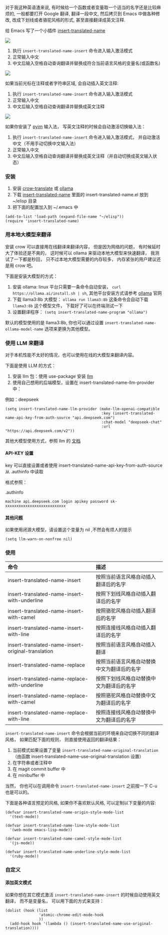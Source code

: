 对于我这种英语渣来说, 有时候给一个函数或者变量取一个适当的名字还是比较麻烦的, 一般都要打开 Google 翻译, 翻译一段中文, 然后拷贝到 Emacs 中做各种修改, 改成下划线或者骆驼风格的形式, 甚至直接翻译成英文注释.

给 Emacs 写了一个小插件 [insert-translated-name](https://github.com/manateelazycat/insert-translated-name)

<img src="./screenshot.gif">

1. 执行 ```insert-translated-name-insert``` 命令进入输入激活模式
2. 正常输入中文
3. 中文后输入空格自动查询翻译并替换成符合当前语言风格的变量名(或函数名)


<img src="./comment.gif">

如果当前光标在注释或者字符串区域, 会自动插入英文注释:
1. 执行 ```insert-translated-name-insert``` 命令进入输入激活模式
2. 正常输入中文
3. 中文后输入空格自动查询翻译并替换成英文注释

<img src="./pyim.gif">

如果你安装了 [pyim](https://github.com/tumashu/pyim) 输入法， 写英文注释的时候会自动激活切换输入法：
1. 执行 ```insert-translated-name-insert``` 命令进入输入激活模式， 并自动激活中文（不用手动切换中文输入法）
2. 正常输入中文
3. 中文后输入空格自动查询翻译并替换成英文注释（并自动切换成英文输入状态）

### 安装

1. 安装 [crow-translate](https://crow-translate.github.io/) 或 [ollama](https://github.com/jmorganca/ollama)
2. 下载 [insert-translated-name](https://github.com/manateelazycat/insert-translated-name) 里面的 insert-translated-name.el 放到 ~/elisp 目录
3.  把下面的配置加入到 ~/.emacs 中
```
(add-to-list 'load-path (expand-file-name "~/elisp"))
(require 'insert-translated-name)
```

### 用本地大模型来翻译
安装 crow 可以直接用在线翻译来翻译内容， 但是因为网络的问题， 有时候延时大了体验还是不爽的， 这时候可以 ollama 来驱动本地大模型来快速翻译， 我测试了一下都是秒回， 只不过本地大模型需要的内存较多， 内存紧张的用户建议还是用 crow 吧。

下面是安装大模型的方式：
1. 安装 ollama: linux 平台只需要一条命令自动安装， `curl https://ollama.ai/install.sh | sh`, 其他平台安装方式请参考 [ollama](https://github.com/jmorganca/ollama) 官网
2. 下载 llama3:8b 大模型： `ollama run llama3:8b` 这条命令会自动下载 `llama3:8b` 这个模型文件， 下载好了可以在终端测试一下
3. 设置翻译程序： ```(setq insert-translated-name-program "ollama")```

默认的模型使用的是 llama3:8b, 你也可以通过设置 `insert-translated-name-ollama-model-name` 选项来更换为其他模型。

### 使用 LLM 来翻译
对于本机性能不太好的情况，也可以使用在线的大模型来翻译内容。

下面是使用 LLM 的方式：
1. 安装 llm 包：使用 use-package 安装 [llm](https://github.com/ahyatt/llm)
2. 使用自己想用的后端模型，设置在 insert-translated-name-llm-provider 中：

例如：deepseek
``` emacs-lisp
(setq insert-translated-name-llm-provider (make-llm-openai-compatible
                                           :key (insert-translated-name-api-key-from-auth-source "api.deepseek.com")
                                           :chat-model "deepseek-chat"
                                           :url "https://api.deepseek.com/v2"))
```
其他大模型使用方式，参照 llm 的 [文档](https://github.com/ahyatt/llm?tab=readme-ov-file#setting-up-providers)

#### API-KEY 设置
key 可以直接设置或者使用 insert-translated-name-api-key-from-auth-source 从 .authinfo 中读取

格式参照：

.authinfo
```
machine api.deepseek.com login apikey password sk-xxxxxxxxxxxxxxxxxxxxxxxxxxx

```

#### 其他问题
如果使用闭源大模型，请设置这个变量为 nil ,不然会有烦人的提示
``` emacs-lisp
(setq llm-warn-on-nonfree nil)

```

### 使用
| 命令                                               | 描述                                       |
| :--------                                          | :----                                      |
| insert-translated-name-insert                      | 按照当前语言风格自动插入翻译后的名字       |
| insert-translated-name-insert-with-underline       | 按照下划线风格自动插入翻译后的名字         |
| insert-translated-name-insert-with-camel           | 按照骆驼风格自动插入翻译后的名字           |
| insert-translated-name-insert-with-line            | 按照连接线风格自动插入翻译后的名字         |
| insert-translated-name-insert-original-translation | 按照当前语言风格自动插入翻译               |
| insert-translated-name-replace                     | 按照当前语言风格自动替换中文为翻译后的名字 |
| insert-translated-name-replace-with-underline      | 按照下划线风格自动替换中文为翻译后的名字   |
| insert-translated-name-replace-with-camel          | 按照骆驼风格自动替换中文为翻译后的名字     |
| insert-translated-name-replace-with-line           | 按照连接线风格自动替换中文为翻译后的名字   |

```insert-translated-name-insert``` 命令会根据当前的环境来自动切换不同的翻译风格， 如果匹配下面的规则， 则直接使用返回的翻译结果：
1. 当前模式如果设置了变量 ```insert-translated-name-original-translation``` （由函数 insert-translated-name-use-original-translation 设置）
2. 在字符串或者注释中
3. 在 magit commit buffer 中
4. 在 minibuffer 中

当然， 你也可以在调用命令 ```insert-translated-name-insert``` 之前按一下 C-u 也是可以的。

下面是各种语言预定的风格, 如果你不喜欢默认风格, 可以定制以下变量的内容:
```
(defvar insert-translated-name-origin-style-mode-list
  '(text-mode))

(defvar insert-translated-name-line-style-mode-list
  '(web-mode emacs-lisp-mode))

(defvar insert-translated-name-camel-style-mode-list
  '(js-mode))

(defvar insert-translated-name-underline-style-mode-list
  '(ruby-mode))
```

### 自定义

#### 添加英文模式
如果你想在其它模式激活 ```insert-translated-name-insert``` 的时候自动使用英文翻译， 而不是变量名， 可以用下面的方式来支持：
```
(dolist (hook (list
               'atomic-chrome-edit-mode-hook
               ))
  (add-hook hook '(lambda () (insert-translated-name-use-original-translation))))
```
